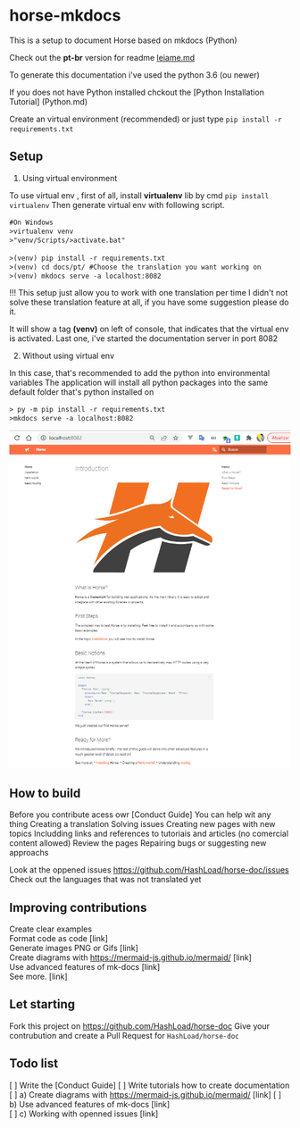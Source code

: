 # horse-mkdocs
This is a setup to document Horse based on mkdocs (Python)

Check out the **pt-br** version for readme [leiame.md](LEIAME.md)

To generate this documentation i've used the python 3.6 (ou newer)

If you does not have Python installed chckout the [Python Installation Tutorial] (Python.md)

Create an virtual environment (recommended) or just type `pip install -r requirements.txt`

## Setup

1. Using virtual environment

To use virtual env , first of all, install **virtualenv** lib by cmd `pip install virtualenv`
Then generate virtual env with following script.

```shell
#On Windows
>virtualenv venv
>"venv/Scripts/>activate.bat" 

>(venv) pip install -r requirements.txt
>(venv) cd docs/pt/ #Choose the translation you want working on
>(venv) mkdocs serve -a localhost:8082
```

!!! This setup just allow you to work with one translation per time
I didn't not solve these translation feature at all, if you have some suggestion please do it. 

It will show a tag **(venv)** on left of console, that indicates that the virtual env is activated.
Last one, i've started the documentation server in port 8082

2. Without using virtual env

In this case, that's recommended to add the python into environmental variables
The application will install all python packages into the same default folder that's python installed on

```shell
> py -m pip install -r requirements.txt
>mkdocs serve -a localhost:8082
```

![](Screen.PNG)

## How to build

Before you contribute acess owr [Conduct Guide] 
You can help wit any thing
    Creating a translation
    Solving issues
    Creating new pages with new topics
    Includding links and references to tutoriais and articles (no comercial content allowed)
    Review the pages
    Repairing bugs or suggesting new approachs

Look at the oppened issues https://github.com/HashLoad/horse-doc/issues
Check out the languages that was not translated yet

## Improving contributions

Create clear examples  
Format code as code [link]  
Generate images PNG or Gifs [link]  
Create diagrams with https://mermaid-js.github.io/mermaid/ [link]  
Use advanced features of mk-docs [link]  
See more. [link]  

## Let starting

Fork this project on https://github.com/HashLoad/horse-doc
Give your contrubution and create a Pull Request for `HashLoad/horse-doc`

## Todo list

[ ] Write the [Conduct Guide] 
[ ] Write tutorials how to create documentation
[ ] a) Create diagrams with https://mermaid-js.github.io/mermaid/ [link] 
[ ] b) Use advanced features of mk-docs [link]  
[ ] c) Working with openned issues [link]  
